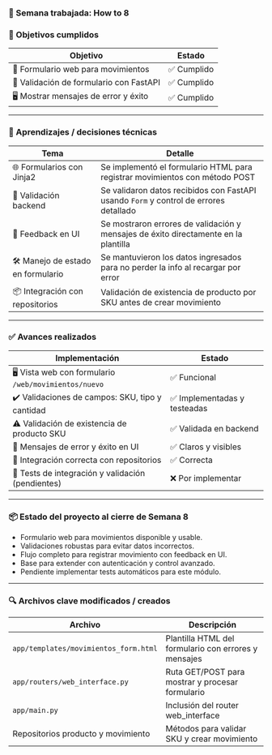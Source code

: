 ### 📅 Semana trabajada: **How to 8**

### 🎯 Objetivos cumplidos

| Objetivo                                | Estado     |
| --------------------------------------- | ---------- |
| 💾 Formulario web para movimientos      | ✅ Cumplido |
| 🧪 Validación de formulario con FastAPI | ✅ Cumplido |
| 🖥️ Mostrar mensajes de error y éxito   | ✅ Cumplido |

---

### 🧠 Aprendizajes / decisiones técnicas

| Tema                              | Detalle                                                                               |
| --------------------------------- | ------------------------------------------------------------------------------------- |
| 🌐 Formularios con Jinja2         | Se implementó el formulario HTML para registrar movimientos con método POST           |
| 🔄 Validación backend             | Se validaron datos recibidos con FastAPI usando `Form` y control de errores detallado |
| 📝 Feedback en UI                 | Se mostraron errores de validación y mensajes de éxito directamente en la plantilla   |
| 🛠 Manejo de estado en formulario | Se mantuvieron los datos ingresados para no perder la info al recargar por error      |
| 📦 Integración con repositorios   | Validación de existencia de producto por SKU antes de crear movimiento                |

---

### ✅ Avances realizados

| Implementación                                        | Estado                      |
| ----------------------------------------------------- | --------------------------- |
| 🖥️ Vista web con formulario `/web/movimientos/nuevo` | ✅ Funcional                 |
| ✔️ Validaciones de campos: SKU, tipo y cantidad       | ✅ Implementadas y testeadas |
| ⚠️ Validación de existencia de producto SKU           | ✅ Validada en backend       |
| 🎉 Mensajes de error y éxito en UI                    | ✅ Claros y visibles         |
| 🔗 Integración correcta con repositorios              | ✅ Correcta                  |
| 🧪 Tests de integración y validación (pendientes)     | ❌ Por implementar           |

---

### 📦 Estado del proyecto al cierre de Semana 8

* Formulario web para movimientos disponible y usable.
* Validaciones robustas para evitar datos incorrectos.
* Flujo completo para registrar movimiento con feedback en UI.
* Base para extender con autenticación y control avanzado.
* Pendiente implementar tests automáticos para este módulo.

---

### 🔍 Archivos clave modificados / creados

| Archivo                               | Descripción                                          |
| ------------------------------------- | ---------------------------------------------------- |
| `app/templates/movimientos_form.html` | Plantilla HTML del formulario con errores y mensajes |
| `app/routers/web_interface.py`        | Ruta GET/POST para mostrar y procesar formulario     |
| `app/main.py`                         | Inclusión del router web\_interface                  |
| Repositorios producto y movimiento    | Métodos para validar SKU y crear movimiento          |
